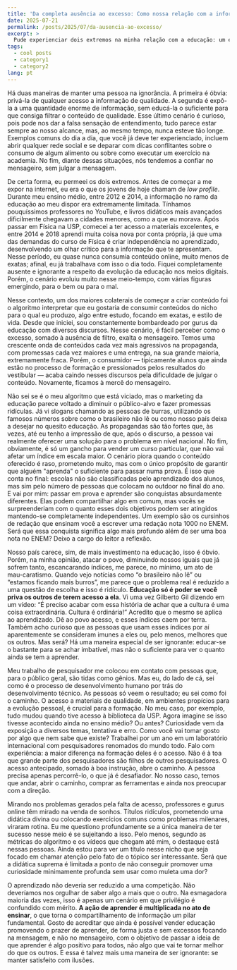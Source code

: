 ```yaml
---
title: 'Da completa ausência ao excesso: Como nossa relação com a informação mudou ao longo do tempo.'
date: 2025-07-21
permalink: /posts/2025/07/da-ausencia-ao-excesso/
excerpt: >
  Pude experienciar dois extremos na minha relação com a educação: um em que era difícil encontrar informação de qualidade, e outro, no qual nos encontramos hoje, em que há tanta informação que o desafio é filtrar o que realmente faz sentido. Nesse mar de dados, acabamos à mercê do mensageiro. Neste texto, compartilho alguns pensamentos sobre os colaterais dessa evolução. 
tags:
  - cool posts
  - category1
  - category2
lang: pt
---
```


Há duas maneiras de manter uma pessoa na ignorância. A primeira é óbvia: privá-la de qualquer acesso a informação de qualidade. A segunda é expô-la a uma quantidade enorme de informação, sem educá-la o suficiente para que consiga filtrar o conteúdo de qualidade. Esse último cenário é curioso, pois pode nos dar a falsa sensação de entendimento, tudo parece estar sempre ao nosso alcance, mas, ao mesmo tempo, nunca esteve tão longe. Exemplos comuns do dia a dia, que você já deve ter experienciado, incluem abrir qualquer rede social e se deparar com dicas conflitantes sobre o consumo de algum alimento ou sobre como executar um exercício na academia. No fim, diante dessas situações, nós tendemos a confiar no mensageiro, sem julgar a mensagem. 

De certa forma, eu permeei os dois extremos. Antes de começar a me expor na internet, eu era o que os jovens de hoje chamam de *low profile*. Durante meu ensino médio, entre 2012 e 2014, a informação no ramo da educação ao meu dispor era extremamente limitada. Tínhamos pouquíssimos professores no YouTube, e livros didáticos mais avançados dificilmente chegavam a cidades menores, como a que eu morava. Após passar em Física na USP, comecei a ter acesso a materiais excelentes, e entre 2014 e 2018 aprendi muita coisa nova por conta própria, já que uma das demandas do curso de Física é criar independência no aprendizado, desenvolvendo um olhar crítico para a informação que te apresentam. Nesse período, eu quase nunca consumia conteúdo online, muito menos de exatas; afinal, eu já trabalhava com isso o dia todo. Fiquei completamente ausente e ignorante a respeito da evolução da educação nos meios digitais. Porém, o cenário evoluiu muito nesse meio-tempo, com várias figuras emergindo, para o bem ou para o mal.

Nesse contexto, um dos maiores colaterais de começar a criar conteúdo foi o algoritmo interpretar que eu gostaria de consumir conteúdos do nicho para o qual eu produzo, algo entre estudo, focando em exatas, e estilo de vida. Desde que iniciei, sou constantemente bombardeado por gurus da educação com diversos discursos. Nesse cenário, é fácil perceber como o excesso, somado à ausência de filtro, exalta o mensageiro. Temos uma crescente onda de conteúdos cada vez mais agressivos na propaganda, com promessas cada vez maiores e uma entrega, na sua grande maioria, extremamente fraca. Porém, o consumidor — tipicamente alunos que ainda estão no processo de formação e pressionados pelos resultados do vestibular — acaba caindo nesses discursos pela dificuldade de julgar o conteúdo. Novamente, ficamos à mercê do mensageiro.

Não sei se é o meu algoritmo que está viciado, mas o marketing da educação parece voltado a diminuir o público-alvo e fazer promessas ridículas. Já vi slogans chamando as pessoas de burras, utilizando os famosos números sobre como o brasileiro não lê ou como nosso país deixa a desejar no quesito educação. As propagandas são tão fortes que, às vezes, até eu tenho a impressão de que, após o discurso, a pessoa vai realmente oferecer uma solução para o problema em nível nacional. No fim, obviamente, é só um gancho para vender um curso particular, que não vai afetar um índice em escala maior. O cenário piora quando o conteúdo oferecido é raso, prometendo muito, mas com o único propósito de garantir que alguém "aprenda" o suficiente para passar numa prova. É isso que conta no final: escolas não são classificadas pelo aprendizado dos alunos, mas sim pelo número de pessoas que colocam no outdoor no final do ano. E vai por mim: passar em prova e aprender são conquistas absurdamente diferentes. Elas podem compartilhar algo em comum, mas vocês se surpreenderiam com o quanto esses dois objetivos podem ser atingidos mantendo-se completamente independentes. Um exemplo são os cursinhos de redação que ensinam você a escrever uma redação nota 1000 no ENEM. Será que essa conquista significa algo mais profundo além de ser uma boa nota no ENEM? Deixo a cargo do leitor a reflexão. 

Nosso país carece, sim, de mais investimento na educação, isso é óbvio. Porém, na minha opinião, atacar o povo, diminuindo nossos iguais que já sofrem tanto, escancarando índices, me parece, no mínimo, um ato de mau-caratismo. Quando vejo notícias como “o brasileiro não lê” ou “estamos ficando mais burros”, me parece que o problema real é reduzido a uma questão de escolha e isso é ridículo. **Educação só é poder se você priva os outros de terem acesso a ela**. Vi uma vez Gilberto Gil dizendo em um vídeo: “É preciso acabar com essa história de achar que a cultura é uma coisa extraordinária. Cultura é ordinária!” Acredito que o mesmo se aplica ao aprendizado. Dê ao povo acesso, e esses índices caem por terra. Também acho curioso que as pessoas que usam esses índices por aí aparentemente se consideram imunes a eles ou, pelo menos, melhores que os outros. Mas será? Há uma maneira especial de ser ignorante: educar-se o bastante para se achar imbatível, mas não o suficiente para ver o quanto ainda se tem a aprender.

Meu trabalho de pesquisador me colocou em contato com pessoas que, para o público geral, são tidas como gênios. Mas eu, do lado de cá, sei como é o processo de desenvolvimento humano por trás do desenvolvimento técnico. As pessoas só veem o resultado; eu sei como foi o caminho. O acesso a materiais de qualidade, em ambientes propícios para a evolução pessoal, é crucial para a formação. No meu caso, por exemplo, tudo mudou quando tive acesso à biblioteca da USP. Agora imagine se isso tivesse acontecido ainda no ensino médio? Ou antes? Curiosidade vem da exposição a diversos temas, tentativa e erro. Como você vai tomar gosto por algo que nem sabe que existe? Trabalhei por um ano em um laboratório internacional com pesquisadores renomados do mundo todo. Falo com experiência: a maior diferença na formação deles é o acesso. Não é à toa que grande parte dos pesquisadores são filhos de outros pesquisadores. O acesso antecipado, somado à boa instrução, abre o caminho. A pessoa precisa apenas percorrê-lo, o que já é desafiador. No nosso caso, temos que andar, abrir o caminho, comprar as ferramentas e ainda nos preocupar com a direção.

Mirando nos problemas gerados pela falta de acesso, professores e gurus online têm mirado na venda de sonhos. Títulos ridículos, prometendo uma didática divina ou colocando exercícios comuns como problemas milenares, viraram rotina. Eu me questiono profundamente se a única maneira de ter sucesso nesse meio é se sujeitando a isso. Pelo menos, segundo as métricas do algoritmo e os vídeos que chegam até mim, o destaque está nessas pessoas. Ainda estou para ver um título nesse nicho que seja focado em chamar atenção pelo fato de o tópico ser interessante. Será que a didática suprema é limitada a ponto de não conseguir promover uma curiosidade minimamente profunda sem usar como muleta uma dor?

O aprendizado não deveria ser reduzido a uma competição. Não deveríamos nos orgulhar de saber algo a mais que o outro. Na esmagadora maioria das vezes, isso é apenas um cenário em que privilégio é confundido com mérito. **A ação de aprender é multiplicada no ato de ensinar**, o que torna o compartilhamento de informação um pilar fundamental. Gosto de acreditar que ainda é possível vender educação promovendo o prazer de aprender, de forma justa e sem excessos focando na mensagem, e não no mensageiro, com o objetivo de passar a ideia de que aprender é algo positivo para todos, não algo que vai te tornar melhor do que os outros. E essa é talvez mais uma maneira de ser ignorante: se manter satisfeito com ilusões.